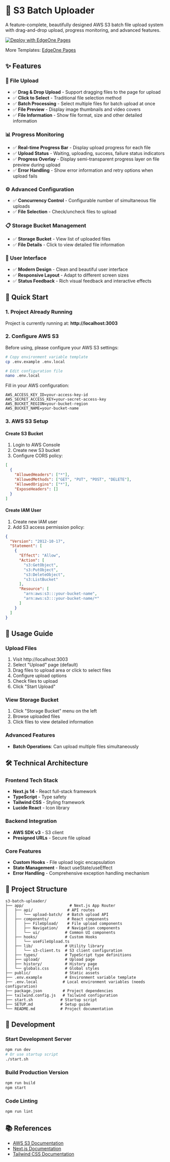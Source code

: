 # 🚀 S3 Batch Uploader

A feature-complete, beautifully designed AWS S3 batch file upload system with drag-and-drop upload, progress monitoring, and advanced features.

[![Deploy with EdgeOne Pages](https://cdnstatic.tencentcs.com/edgeone/pages/deploy.svg)](https://edgeone.ai/pages/new?template=s3-batch-uploader)

More Templates: [EdgeOne Pages](https://edgeone.ai/pages/templates)

## ✨ Features

### 📁 File Upload
- ✅ **Drag & Drop Upload** - Support dragging files to the page for upload
- ✅ **Click to Select** - Traditional file selection method
- ✅ **Batch Processing** - Select multiple files for batch upload at once
- ✅ **File Preview** - Display image thumbnails and video covers
- ✅ **File Information** - Show file format, size and other detailed information

### 📊 Progress Monitoring
- ✅ **Real-time Progress Bar** - Display upload progress for each file
- ✅ **Upload Status** - Waiting, uploading, success, failure status indicators
- ✅ **Progress Overlay** - Display semi-transparent progress layer on file preview during upload
- ✅ **Error Handling** - Show error information and retry options when upload fails

### ⚙️ Advanced Configuration
- ✅ **Concurrency Control** - Configurable number of simultaneous file uploads
- ✅ **File Selection** - Check/uncheck files to upload

### 📋 Storage Bucket Management
- ✅ **Storage Bucket** - View list of uploaded files
- ✅ **File Details** - Click to view detailed file information

### 🎨 User Interface
- ✅ **Modern Design** - Clean and beautiful user interface
- ✅ **Responsive Layout** - Adapt to different screen sizes
- ✅ **Status Feedback** - Rich visual feedback and interactive effects

## 🚀 Quick Start

### 1. Project Already Running
Project is currently running at: **http://localhost:3003**

### 2. Configure AWS S3
Before using, please configure your AWS S3 settings:

```bash
# Copy environment variable template
cp .env.example .env.local

# Edit configuration file
nano .env.local
```

Fill in your AWS configuration:
```env
AWS_ACCESS_KEY_ID=your-access-key-id
AWS_SECRET_ACCESS_KEY=your-secret-access-key
AWS_BUCKET_REGION=your-bucket-region
AWS_BUCKET_NAME=your-bucket-name
```

### 3. AWS S3 Setup

#### Create S3 Bucket
1. Login to AWS Console
2. Create new S3 bucket
3. Configure CORS policy:

```json
[
  {
    "AllowedHeaders": ["*"],
    "AllowedMethods": ["GET", "PUT", "POST", "DELETE"],
    "AllowedOrigins": ["*"],
    "ExposeHeaders": []
  }
]
```

#### Create IAM User
1. Create new IAM user
2. Add S3 access permission policy:

```json
{
  "Version": "2012-10-17",
  "Statement": [
    {
      "Effect": "Allow",
      "Action": [
        "s3:GetObject",
        "s3:PutObject",
        "s3:DeleteObject",
        "s3:ListBucket"
      ],
      "Resource": [
        "arn:aws:s3:::your-bucket-name",
        "arn:aws:s3:::your-bucket-name/*"
      ]
    }
  ]
}
```

## 📖 Usage Guide

### Upload Files
1. Visit http://localhost:3003
2. Select "Upload" page (default)
3. Drag files to upload area or click to select files
4. Configure upload options
5. Check files to upload
6. Click "Start Upload"

### View Storage Bucket
1. Click "Storage Bucket" menu on the left
2. Browse uploaded files
3. Click files to view detailed information

### Advanced Features
- **Batch Operations**: Can upload multiple files simultaneously

## 🛠️ Technical Architecture

### Frontend Tech Stack
- **Next.js 14** - React full-stack framework
- **TypeScript** - Type safety
- **Tailwind CSS** - Styling framework
- **Lucide React** - Icon library

### Backend Integration
- **AWS SDK v3** - S3 client
- **Presigned URLs** - Secure file upload

### Core Features
- **Custom Hooks** - File upload logic encapsulation
- **State Management** - React useState/useEffect
- **Error Handling** - Comprehensive exception handling mechanism

## 📁 Project Structure

```
s3-batch-uploader/
├── app/                    # Next.js App Router
│   ├── api/               # API routes
│   │   └── upload-batch/  # Batch upload API
│   ├── components/        # React components
│   │   ├── FileUpload/    # File upload components
│   │   ├── Navigation/    # Navigation components
│   │   └── ui/           # Common UI components
│   ├── hooks/            # Custom Hooks
│   │   └── useFileUpload.ts
│   ├── lib/              # Utility library
│   │   └── s3-client.ts  # S3 client configuration
│   ├── types/            # TypeScript type definitions
│   ├── upload/           # Upload page
│   ├── history/          # History page
│   └── globals.css       # Global styles
├── public/               # Static assets
├── .env.example          # Environment variable template
├── .env.local           # Local environment variables (needs configuration)
├── package.json         # Project dependencies
├── tailwind.config.js   # Tailwind configuration
├── start.sh            # Startup script
├── SETUP.md            # Setup guide
└── README.md           # Project documentation
```

## 🔧 Development

### Start Development Server
```bash
npm run dev
# Or use startup script
./start.sh
```

### Build Production Version
```bash
npm run build
npm start
```

### Code Linting
```bash
npm run lint
```

## 📚 References
- [AWS S3 Documentation](https://docs.aws.amazon.com/s3/)
- [Next.js Documentation](https://nextjs.org/docs)
- [Tailwind CSS Documentation](https://tailwindcss.com/docs)